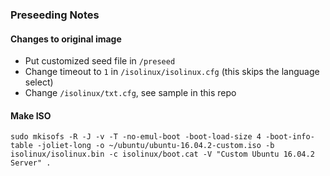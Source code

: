 ### Preseeding Notes

#### Changes to original image

- Put customized seed file in `/preseed`
- Change timeout to `1` in `/isolinux/isolinux.cfg` (this skips the language select)
- Change `/isolinux/txt.cfg`, see sample in this repo

#### Make ISO

`sudo mkisofs -R -J -v -T -no-emul-boot -boot-load-size 4 -boot-info-table -joliet-long -o ~/ubuntu/ubuntu-16.04.2-custom.iso -b isolinux/isolinux.bin -c isolinux/boot.cat -V "Custom Ubuntu 16.04.2 Server" .`

